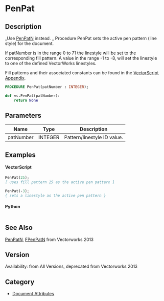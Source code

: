 # PenPat

## Description
_Use [PenPatN](PenPatN.md) instead. _
Procedure PenPat sets the active pen pattern (line style) for the document.

If patNumber is in the range 0 to 71 the linestyle will be set to the corresponding fill pattern. A value in the range -1 to -8, will set the linestyle to one of the defined VectorWorks linestyles.

Fill patterns and their associated constants can be found in the [VectorScript Appendix](../Appendix/pages/Appendix%20E%20-%20Miscellaneous%20Selectors.md#fill-patterns).

```pascal
PROCEDURE PenPat(patNumber : INTEGER);
```

```python
def vs.PenPat(patNumber):
    return None
```

## Parameters
|Name|Type|Description|
|---|---|---|
|patNumber|INTEGER|Pattern/linestyle ID value.|

## Examples
#### VectorScript ####
```pascal
PenPat(25);
{ uses fill pattern 25 as the active pen pattern }

PenPat(-3);
{ sets a linestyle as the active pen pattern }
```
#### Python ####
```python

```

## See Also
[PenPatN](PenPatN.md), [FPenPatN](FPenPatN.md) from Vectorworks 2013

## Version
Availability: from All Versions, deprecated from Vectorworks 2013

## Category
* [Document Attributes](../Categories/Document%20Attributes.md)
